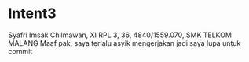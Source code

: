 # Intent3
Syafri Imsak Chilmawan, XI RPL 3, 36, 4840/1559.070, SMK TELKOM MALANG
Maaf pak, saya terlalu asyik mengerjakan jadi saya lupa untuk commit
